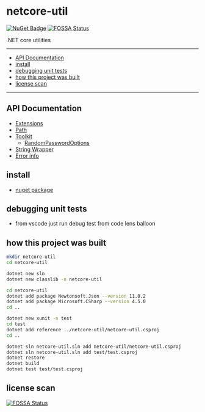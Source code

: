 # netcore-util

[![NuGet Badge](https://buildstats.info/nuget/netcore-util)](https://www.nuget.org/packages/netcore-util/)
[![FOSSA Status](https://app.fossa.com/api/projects/git%2Bgithub.com%2Fdevel0%2Fnetcore-util.svg?type=shield)](https://app.fossa.com/projects/git%2Bgithub.com%2Fdevel0%2Fnetcore-util?ref=badge_shield)

.NET core utilities

<hr/>

- [API Documentation](#api-documentation)
- [install](#install)
- [debugging unit tests](#debugging-unit-tests)
- [how this project was built](#how-this-project-was-built)
- [license scan](#license-scan)

<hr/>

## API Documentation

- [Extensions](doc/api/UtilExt.md)
- [Path](doc/api/Util/Path.md)
- [Toolkit](doc/api/Util/Toolkit.md)
    - [RandomPasswordOptions](doc/api/Util/RandomPasswordOptions.md)
- [String Wrapper](doc/api/StringWrapper.md)
- [Error info](doc/api/ErrorInfo.md)

## install

- [nuget package](https://www.nuget.org/packages/netcore-util/)

## debugging unit tests

- from vscode just run debug test from code lens balloon

## how this project was built

```sh
mkdir netcore-util
cd netcore-util

dotnet new sln
dotnet new classlib -n netcore-util

cd netcore-util
dotnet add package Newtonsoft.Json --version 11.0.2
dotnet add package Microsoft.CSharp --version 4.5.0
cd ..

dotnet new xunit -n test
cd test
dotnet add reference ../netcore-util/netcore-util.csproj
cd ..

dotnet sln netcore-util.sln add netcore-util/netcore-util.csproj
dotnet sln netcore-util.sln add test/test.csproj 
dotnet restore
dotnet build
dotnet test test/test.csproj
```

## license scan

[![FOSSA Status](https://app.fossa.com/api/projects/git%2Bgithub.com%2Fdevel0%2Fnetcore-util.svg?type=large)](https://app.fossa.com/projects/git%2Bgithub.com%2Fdevel0%2Fnetcore-util?ref=badge_large)

